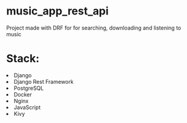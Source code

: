# music_app_rest_api
Project made with DRF for for searching, downloading and listening to music

# Stack:
<li> Django
<li> Django Rest Framework
<li> PostgreSQL
<li> Docker
<li> Nginx
<li> JavaScript
<li> Kivy
